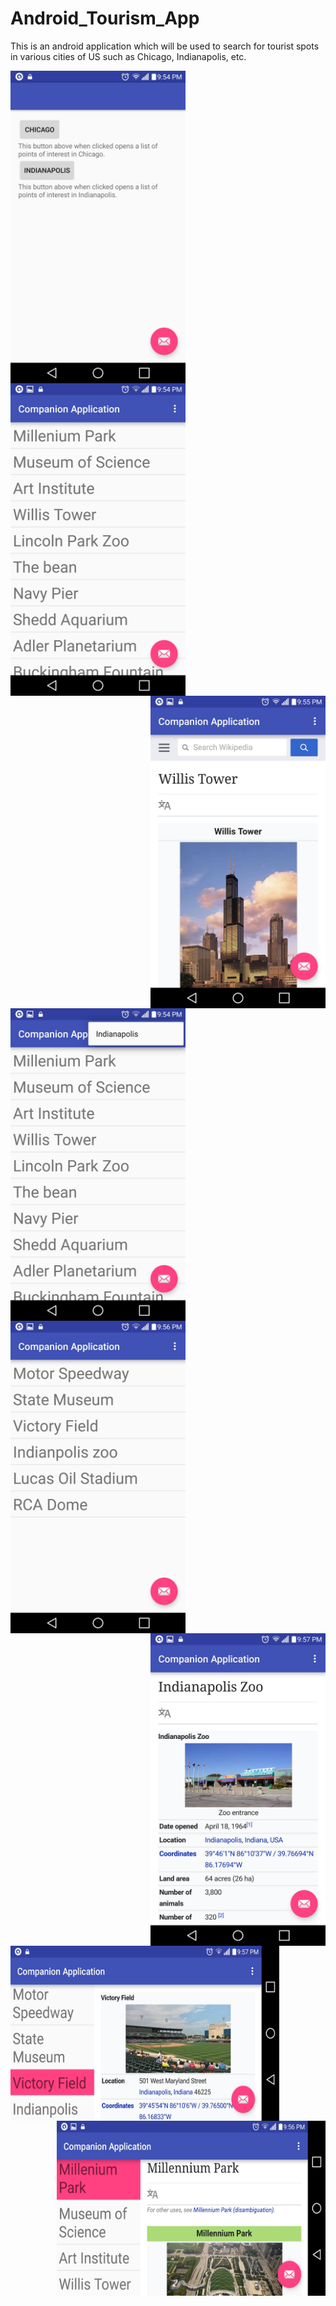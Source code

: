 # Android_Tourism_App
This is an android application which will be used to search for tourist spots in various cities of US such as Chicago, Indianapolis, etc.

<a href="url"><img src="https://github.com/sbajaj7/Android_Tourism_App/blob/master/8.png" align="left" height="500" width="280" ></a>
<a href="url"><img src="https://github.com/sbajaj7/Android_Tourism_App/blob/master/5.png" align="center" height="500" width="280" ></a>
<a href="url"><img src="https://github.com/sbajaj7/Android_Tourism_App/blob/master/7.png" align="right" height="500" width="280" ></a>
<br><br>
<a href="url"><img src="https://github.com/sbajaj7/Android_Tourism_App/blob/master/3.png" align="left" height="500" width="280" ></a>
<a href="url"><img src="https://github.com/sbajaj7/Android_Tourism_App/blob/master/6.png" align="center" height="500" width="280" ></a>
<a href="url"><img src="https://github.com/sbajaj7/Android_Tourism_App/blob/master/1.png" align="right" height="500" width="280" ></a>
<br><br>
<a href="url"><img src="https://github.com/sbajaj7/Android_Tourism_App/blob/master/2.png" align="left" height="280" width="430" ></a>
<a href="url"><img src="https://github.com/sbajaj7/Android_Tourism_App/blob/master/4.png" align="right" height="280" width="430" ></a>


